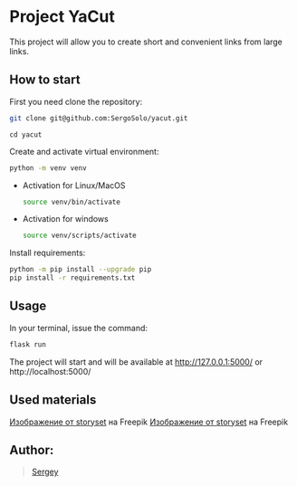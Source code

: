 # Project YaCut

This project will allow you to create short and convenient links from large links.


## How to start

First you need clone the repository:

```bash
git clone git@github.com:SergoSolo/yacut.git
```

```
cd yacut
```

Create and activate virtual environment:

```bash
python -m venv venv
```

* Activation for Linux/MacOS

    ```bash
    source venv/bin/activate
    ```

* Activation for windows

    ```bash
    source venv/scripts/activate
    ```

Install requirements: 

```bash
python -m pip install --upgrade pip
pip install -r requirements.txt
```

## Usage

In your terminal, issue the command:
```bash
flask run
```
The project will start and will be available at http://127.0.0.1:5000/ or http://localhost:5000/


## Used materials

<a href="https://ru.freepik.com/free-vector/oops-404-error-with-a-broken-robot-concept-illustration_8030430.htm#query=404&position=0&from_view=keyword">Изображение от storyset</a> на Freepik
<a href="https://ru.freepik.com/free-vector/500_8030427.htm#query=%D0%BE%D1%88%D0%B8%D0%B1%D0%BA%D0%B0%20500&position=4&from_view=search&track=sph">Изображение от storyset</a> на Freepik


## Author:
> [Sergey](https://github.com/SergoSolo)